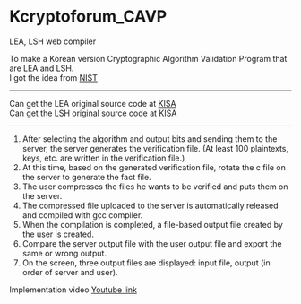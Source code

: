 # Kcryptoforum_CAVP
LEA, LSH web compiler

To make a Korean version Cryptographic Algorithm Validation Program that are LEA and LSH. <br>
I got the idea from <a href="https://csrc.nist.gov/Projects/Cryptographic-Algorithm-Validation-Program" target="_blank">NIST</a> <br>

<hr>

Can get the LEA original source code at <a href="https://seed.kisa.or.kr/iwt/ko/bbs/EgovReferenceDetail.do?bbsId=BBSMSTR_000000000002&nttId=88" target="_blank">KISA</a> <br>
Can get the LSH original source code at <a href="https://seed.kisa.or.kr/iwt/ko/bbs/EgovReferenceDetail.do?bbsId=BBSMSTR_000000000002&nttId=90" target="_blank">KISA</a> <br>

<hr>

1) After selecting the algorithm and output bits and sending them to the server, the server generates the verification file. (At least 100 plaintexts, keys, etc. are written in the verification file.) <br>
2) At this time, based on the generated verification file, rotate the c file on the server to generate the fact file.<br>
3) The user compresses the files he wants to be verified and puts them on the server.<br>
4) The compressed file uploaded to the server is automatically released and compiled with gcc compiler.<br>
5) When the compilation is completed, a file-based output file created by the user is created. <br>
6) Compare the server output file with the user output file and export the same or wrong output. <br>
7) On the screen, three output files are displayed: input file, output (in order of server and user).<br>

Implementation video <a href="https://youtu.be/RqbyueLEED8" target="_blank">Youtube link</a>
